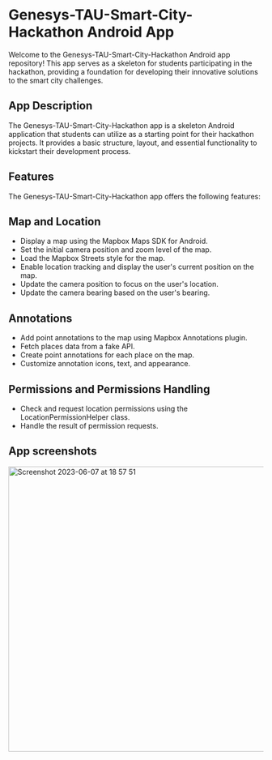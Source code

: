 # Genesys-TAU-Smart-City-Hackathon Android App

Welcome to the Genesys-TAU-Smart-City-Hackathon Android app repository! This app serves as a skeleton for students participating in the hackathon, providing a foundation for developing their innovative solutions to the smart city challenges.

## App Description

The Genesys-TAU-Smart-City-Hackathon app is a skeleton Android application that students can utilize as a starting point for their hackathon projects. It provides a basic structure, layout, and essential functionality to kickstart their development process.

## Features
The Genesys-TAU-Smart-City-Hackathon app offers the following features:

## Map and Location
* Display a map using the Mapbox Maps SDK for Android.
* Set the initial camera position and zoom level of the map.
* Load the Mapbox Streets style for the map.
* Enable location tracking and display the user's current position on the map.
* Update the camera position to focus on the user's location.
* Update the camera bearing based on the user's bearing.

## Annotations
* Add point annotations to the map using Mapbox Annotations plugin.
* Fetch places data from a fake API.
* Create point annotations for each place on the map.
* Customize annotation icons, text, and appearance.

## Permissions and Permissions Handling
* Check and request location permissions using the LocationPermissionHelper class.
* Handle the result of permission requests.

## App screenshots
<img width="563" alt="Screenshot 2023-06-07 at 18 57 51" src="https://github.com/genesys/Genesys-TAU-Smart-City-Hackathon/assets/113455277/cfac65a7-311d-4949-b937-06011dd1163c">
